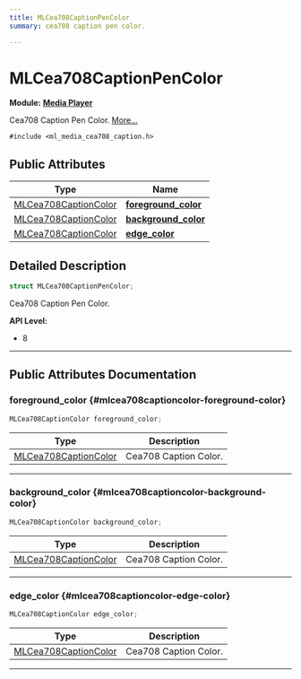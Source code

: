 ```yaml
---
title: MLCea708CaptionPenColor
summary: cea708 caption pen color. 

---
```


# MLCea708CaptionPenColor

**Module:** **[Media Player](/api-ref/api/Modules/group___media_player/group___media_player.md)**



Cea708 Caption Pen Color.  [More...](#detailed-description)


`#include <ml_media_cea708_caption.h>`

## Public Attributes

| Type           | Name           |
| -------------- | -------------- |
| [MLCea708CaptionColor](/api-ref/api/Modules/group___media_player/struct_m_l_cea708_caption_color.md) | **[foreground_color](/api-ref/api/Modules/group___media_player/struct_m_l_cea708_caption_pen_color.md#mlcea708captioncolor-foreground-color)**  |
| [MLCea708CaptionColor](/api-ref/api/Modules/group___media_player/struct_m_l_cea708_caption_color.md) | **[background_color](/api-ref/api/Modules/group___media_player/struct_m_l_cea708_caption_pen_color.md#mlcea708captioncolor-background-color)**  |
| [MLCea708CaptionColor](/api-ref/api/Modules/group___media_player/struct_m_l_cea708_caption_color.md) | **[edge_color](/api-ref/api/Modules/group___media_player/struct_m_l_cea708_caption_pen_color.md#mlcea708captioncolor-edge-color)**  |

## Detailed Description

```cpp
struct MLCea708CaptionPenColor;
```

Cea708 Caption Pen Color. 




**API Level:**
  * 8 




-----------
## Public Attributes Documentation

### foreground_color {#mlcea708captioncolor-foreground-color}

```cpp
MLCea708CaptionColor foreground_color;
```



| Type | Description |
|--|--|
| [MLCea708CaptionColor](/api-ref/api/Modules/group___media_player/struct_m_l_cea708_caption_color.md) | Cea708 Caption Color.  |






-----------

### background_color {#mlcea708captioncolor-background-color}

```cpp
MLCea708CaptionColor background_color;
```



| Type | Description |
|--|--|
| [MLCea708CaptionColor](/api-ref/api/Modules/group___media_player/struct_m_l_cea708_caption_color.md) | Cea708 Caption Color.  |






-----------

### edge_color {#mlcea708captioncolor-edge-color}

```cpp
MLCea708CaptionColor edge_color;
```



| Type | Description |
|--|--|
| [MLCea708CaptionColor](/api-ref/api/Modules/group___media_player/struct_m_l_cea708_caption_color.md) | Cea708 Caption Color.  |






-----------

